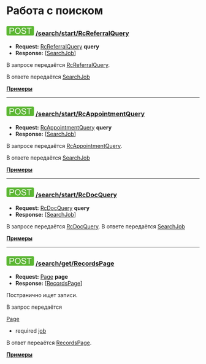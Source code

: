 Работа с поиском
================

### ![POST](../../img/post.png) [/search/start/RcReferralQuery](start/RcReferralQuery/index.md)
* **Request:** [RcReferralQuery](../../types/types.md#com.siams.med.api.RcReferralQuery) **query**
* **Response:** [[SearchJob](../../types/types.md#com.siams.med.api.SearchJob)]

В запросе передаётся [RcReferralQuery](../../types/types.md#com.siams.med.api.RcReferralQuery).

В ответе передаётся [SearchJob](../../types/types.md#com.siams.med.api.SearchJob)

**[Примеры](start/RcReferralQuery/examples/RcReferralQuery.md)**

---

### ![POST](../../img/post.png) [/search/start/RcAppointmentQuery](start/RcAppointmentQuery/index.md)
* **Request:** [RcAppointmentQuery](../../types/types.md#com.siams.med.api.RcAppointmentQuery) **query**
* **Response:** [[SearchJob](../../types/types.md#com.siams.med.api.SearchJob)]

В запросе передаётся [RcAppointmentQuery](../../types/types.md#com.siams.med.api.RcAppointmentQuery). 

В ответе передаётся [SearchJob](../../types/types.md#com.siams.med.api.SearchJob)

**[Примеры](start/RcAppointmentQuery/examples/RcAppointmentQuery.md)**

---

### ![POST](../../img/post.png) [/search/start/RcDocQuery](start/RcDocQuery/index.md)
* **Request:** [RcDocQuery](../../types/types.md#com.siams.med.api.RcDocQuery) **query**
* **Response:** [[SearchJob](../../types/types.md#com.siams.med.api.SearchJob)]

В запросе передаётся [RcDocQuery](../../types/types.md#com.siams.med.api.RcDocQuery). 
В ответе передаётся [SearchJob](../../types/types.md#com.siams.med.api.SearchJob)

**[Примеры](start/RcDocQuery/examples/RcDocQuery.md)**

---

### ![POST](../../img/post.png) [/search/get/RecordsPage](get/RecordsPage/index.md)
* **Request:** [Page](../../types/types.md#com.siams.med.api.Page) **page** <job>
* **Response:** [[RecordsPage](../../types/types.md#com.siams.med.api.RecordsPage)]

Постранично ищет записи. 

В запрос передаётся 

[Page](../../types/types.md#com.siams.med.api.Page)
* required [job](../../types/types.md#com.siams.med.api.SearchJob)

В ответ переаётся [RecordsPage](../../types/types.md#com.siams.med.api.RecordsPage).

**[Примеры](get/RecordsPage/examples/RecordsPage.md)**